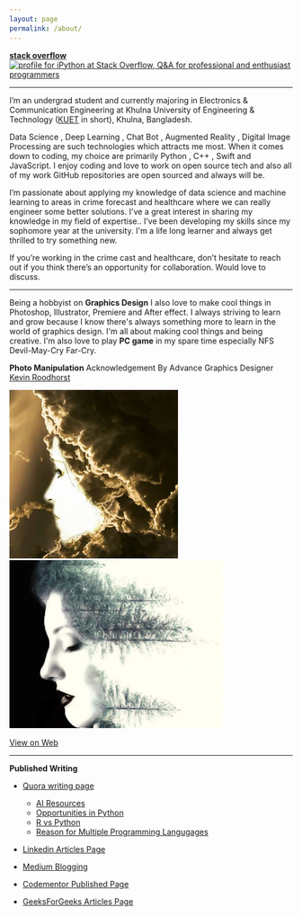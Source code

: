 ```yaml
---
layout: page
permalink: /about/
---
```

[**stack overflow**](https://stackoverflow.com/users/story/9215780)<br>
<a href="https://stackoverflow.com/users/9215780/ipython">
<img src="https://stackoverflow.com/users/flair/9215780.png?theme=clean" width="208" height="58" alt="profile for iPython at Stack Overflow, Q&amp;A for professional and enthusiast programmers" title="profile for iPython at Stack Overflow, Q&amp;A for professional and enthusiast programmers">
</a><br>

---

I’m an undergrad student and currently majoring in Electronics & Communication Engineering at Khulna University of Engineering & Technology ([KUET](http://www.kuet.ac.bd/) in short), Khulna, Bangladesh.

Data Science , Deep Learning , Chat Bot , Augmented Reality , Digital Image Processing are such technologies which attracts me most. When it comes down to coding, my choice are primarily Python , C++ , Swift and JavaScript. I enjoy coding and love to work on open source tech and also all of my work GitHub repositories are open sourced and always will be.

I’m passionate about applying my knowledge of data science and machine learning to areas in crime forecast and healthcare where we can really engineer some better solutions. I've a great interest in sharing my knowledge in my field of expertise.. I’ve been developing my skills since my sophomore year at the university. I'm a life long learner and always get thrilled to try something new.

If you’re working in the crime cast and healthcare, don’t hesitate to reach out if you think there’s an opportunity for collaboration. Would love to discuss.

---

Being a hobbyist on **Graphics Design** I also love to make cool things in Photoshop, Illustrator, Premiere and After effect. I always striving to learn and grow because I know there's always something more to learn in the world of graphics design. I'm all about making 
cool things and being creative. I'm also love to play **PC game** in my spare time especially NFS Devil-May-Cry Far-Cry.

**Photo Manipulation** Acknowledgement By Advance Graphics Designer [Kevin Roodhorst](https://www.youtube.com/user/KevinRoodhorst/featured)
 
<img src="/images/graph_one.jpg" width="300"/> <img src="/images/graph_two.jpg" width="380"/> 

[View on Web](https://www.flickr.com/photos/cosmic_plasma/sets/72157687263827040/with/37567324632/)

---

**Published Writing**
* [Quora writing page](https://www.quora.com/profile/Mohammed-Innat)
  - [AI Resources](http://qr.ae/TUpyGw)
  - [Opportunities in Python](http://qr.ae/TUpyGU)
  - [R vs Python](http://qr.ae/TUpyGS)
  - [Reason for Multiple Programming Langugages](http://qr.ae/TUpyGl)
  
* [Linkedin Articles Page](https://www.linkedin.com/in/innat2k14/detail/recent-activity/posts/)
* [Medium Blogging](https://medium.com/@iphoton_x)
* [Codementor Published Page](https://www.codementor.io/innat_2k14/posts)
* [GeeksForGeeks Articles Page](https://auth.geeksforgeeks.org/user/innat/articles)



  

